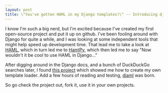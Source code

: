 ```yaml
--- 
layout: post
title: \"You've gotten HAML in my Django templates!\" -- Introducing djaml
---
```

<p>
I know I'm such a big nerd, but I'm excited because I've created my first open-source project and put it up on github.  I've been fooling around with Django for quite a while, and I was looking at some independent tools that might help speed up development time.  That lead me to take a look at <a href="http://haml-lang.com">HAML</a>, which in turn led me to <a href="https://github.com/jessemiller/HamlPy/">HamlPy</a>, which then led me to say "Now wouldn't it be cool to use HAML in Django..."
</p>
<p>
After digging around in the Django docs, and a bunch of DuckDuckGo searches later, I found <a href="http://bitbucket.org/jiaaro/django-shpaml-template-loader">this project</a> which showed me how to create my own template loader.  Add a few hours of reading and testing, <a href="https://github.com/chartjes/djaml">djaml</a> was born.
</p>
<p>
So go check the project out, fork it, use it in your own projects.
</p>
